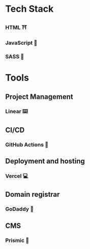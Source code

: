 # Tech Stack

### HTML ⛩
### JavaScript 🚀
### SASS 🎨

# Tools

## Project Management
### Linear ⌨️

## CI/CD
### GitHub Actions 🚨

## Deployment and hosting
### Vercel 💻

## Domain registrar
### GoDaddy 👀

## CMS
### Prismic 🌈
